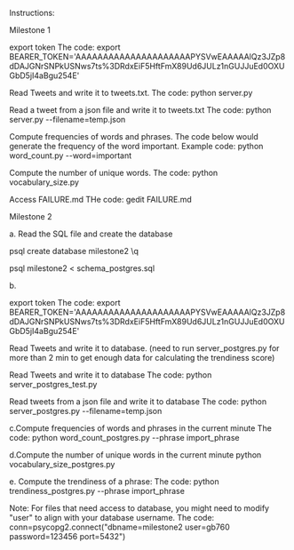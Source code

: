 Instructions:

Milestone 1

export token The code: export BEARER_TOKEN='AAAAAAAAAAAAAAAAAAAAAPYSVwEAAAAAlQz3JZp8dDAJGNrSNPkUSNws7ts%3DRdxEiF5HftFmX89Ud6JULz1nGUJJuEd0OXUGbD5jI4aBgu254E'

Read Tweets and write it to tweets.txt. The code: python server.py

Read a tweet from a json file and write it to tweets.txt The code: python server.py --filename=temp.json

Compute frequencies of words and phrases. The code below would generate the frequency of the word important. Example code: python word_count.py --word=important

Compute the number of unique words. The code: python vocabulary_size.py

Access FAILURE.md THe code: gedit FAILURE.md

Milestone 2

a. Read the SQL file and create the database

psql
create database milestone2
\q

psql milestone2 < schema_postgres.sql

b.

export token The code: export BEARER_TOKEN='AAAAAAAAAAAAAAAAAAAAAPYSVwEAAAAAlQz3JZp8dDAJGNrSNPkUSNws7ts%3DRdxEiF5HftFmX89Ud6JULz1nGUJJuEd0OXUGbD5jI4aBgu254E'

Read Tweets and write it to database. (need to run server_postgres.py for more than 2 min to get enough data for calculating the trendiness score)

Read Tweets and write it to database
The code: python server_postgres_test.py

Read tweets from a json file and write it to database
The code: python server_postgres.py --filename=temp.json

c.Compute frequencies of words and phrases in the current minute The code: python word_count_postgres.py --phrase import_phrase

d.Compute the number of unique words in the current minute python vocabulary_size_postgres.py

e. Compute the trendiness of a phrase: The code: python trendiness_postgres.py --phrase import_phrase

Note: For files that need access to database, you might need to modify "user" to align with your database username. The code: conn=psycopg2.connect("dbname=milestone2 user=gb760 password=123456 port=5432")
